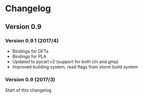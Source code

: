 Changelog
==============

Version 0.9
-----------

### Version 0.9.1 (2017/4)

- Bindings for DFTs
- Bindings for PLA
- Updated to pycarl v2 (support for both cln and gmp)
- Improved building system, read flags from storm build system

### Version 0.9 (2017/3)
Start of this changelog